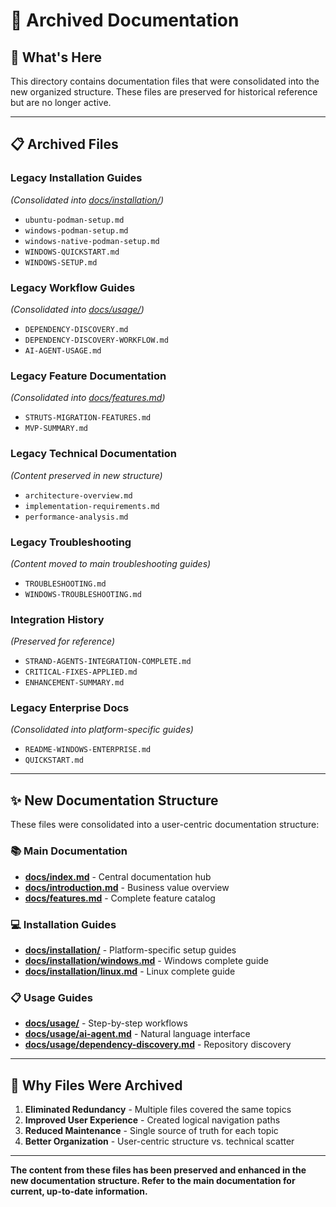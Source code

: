 # 📁 Archived Documentation

## 🎯 **What's Here**

This directory contains documentation files that were consolidated into the new organized structure. These files are preserved for historical reference but are no longer active.

---

## 📋 **Archived Files**

### **Legacy Installation Guides** 
*(Consolidated into [docs/installation/](../installation/))*
- `ubuntu-podman-setup.md`
- `windows-podman-setup.md` 
- `windows-native-podman-setup.md`
- `WINDOWS-QUICKSTART.md`
- `WINDOWS-SETUP.md`

### **Legacy Workflow Guides**
*(Consolidated into [docs/usage/](../usage/))*
- `DEPENDENCY-DISCOVERY.md`
- `DEPENDENCY-DISCOVERY-WORKFLOW.md`
- `AI-AGENT-USAGE.md`

### **Legacy Feature Documentation**
*(Consolidated into [docs/features.md](../features.md))*
- `STRUTS-MIGRATION-FEATURES.md`
- `MVP-SUMMARY.md`

### **Legacy Technical Documentation**
*(Content preserved in new structure)*
- `architecture-overview.md`
- `implementation-requirements.md`
- `performance-analysis.md`

### **Legacy Troubleshooting**
*(Content moved to main troubleshooting guides)*
- `TROUBLESHOOTING.md`
- `WINDOWS-TROUBLESHOOTING.md`

### **Integration History**
*(Preserved for reference)*
- `STRAND-AGENTS-INTEGRATION-COMPLETE.md`
- `CRITICAL-FIXES-APPLIED.md`
- `ENHANCEMENT-SUMMARY.md`

### **Legacy Enterprise Docs**
*(Consolidated into platform-specific guides)*
- `README-WINDOWS-ENTERPRISE.md`
- `QUICKSTART.md`

---

## ✨ **New Documentation Structure**

These files were consolidated into a user-centric documentation structure:

### **📚 Main Documentation**
- **[docs/index.md](../index.md)** - Central documentation hub
- **[docs/introduction.md](../introduction.md)** - Business value overview
- **[docs/features.md](../features.md)** - Complete feature catalog

### **💻 Installation Guides**
- **[docs/installation/](../installation/)** - Platform-specific setup guides
- **[docs/installation/windows.md](../installation/windows.md)** - Windows complete guide
- **[docs/installation/linux.md](../installation/linux.md)** - Linux complete guide

### **📋 Usage Guides**
- **[docs/usage/](../usage/)** - Step-by-step workflows
- **[docs/usage/ai-agent.md](../usage/ai-agent.md)** - Natural language interface
- **[docs/usage/dependency-discovery.md](../usage/dependency-discovery.md)** - Repository discovery

---

## 🎯 **Why Files Were Archived**

1. **Eliminated Redundancy** - Multiple files covered the same topics
2. **Improved User Experience** - Created logical navigation paths
3. **Reduced Maintenance** - Single source of truth for each topic
4. **Better Organization** - User-centric structure vs. technical scatter

---

**The content from these files has been preserved and enhanced in the new documentation structure. Refer to the main documentation for current, up-to-date information.**